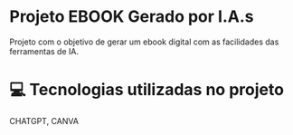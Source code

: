 # Projeto EBOOK Gerado por I.A.s
Projeto com o objetivo de gerar um ebook digital com as facilidades das ferramentas de IA.


# 💻 Tecnologias utilizadas no projeto
CHATGPT,
CANVA
